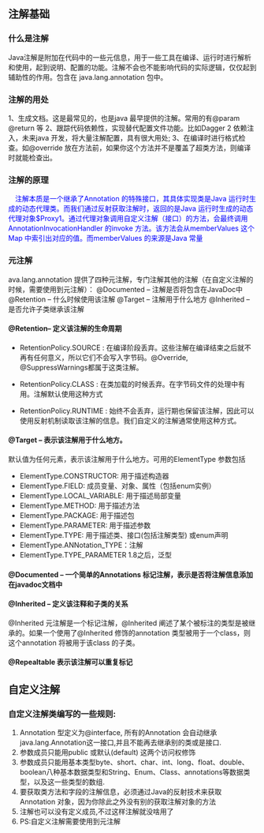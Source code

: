 ## 注解基础

### 什么是注解

Java注解是附加在代码中的一些元信息，用于一些工具在编译、运行时进行解析和使用，起到说明、配置的功能。注解不会也不能影响代码的实际逻辑，仅仅起到辅助性的作用。包含在 java.lang.annotation 包中。

### 注解的用处

 1、生成文档。这是最常见的，也是java 最早提供的注解。常用的有@param @return 等
   2、跟踪代码依赖性，实现替代配置文件功能。比如Dagger 2 依赖注入，未来java 开发，将大量注解配置，具有很大用处;
   3、在编译时进行格式检查。如@override 放在方法前，如果你这个方法并不是覆盖了超类方法，则编译时就能检查出。

### 注解的原理

　<font color="blue">注解本质是一个继承了Annotation 的特殊接口，其具体实现类是Java 运行时生成的动态代理类。而我们通过反射获取注解时，返回的是Java 运行时生成的动态代理对象$Proxy1。通过代理对象调用自定义注解（接口）的方法，会最终调用AnnotationInvocationHandler 的invoke 方法。该方法会从memberValues 这个Map 中索引出对应的值。而memberValues 的来源是Java 常量</font>

### 元注解

ava.lang.annotation 提供了四种元注解，专门注解其他的注解（在自定义注解的时候，需要使用到元注解）：
  @Documented – 注解是否将包含在JavaDoc中
  @Retention – 什么时候使用该注解
  @Target – 注解用于什么地方
  @Inherited – 是否允许子类继承该注解

#### @Retention– 定义该注解的生命周期

- RetentionPolicy.SOURCE : 在编译阶段丢弃。这些注解在编译结束之后就不再有任何意义，所以它们不会写入字节码。@Override, @SuppressWarnings都属于这类注解。

 -  RetentionPolicy.CLASS : 在类加载的时候丢弃。在字节码文件的处理中有用。注解默认使用这种方式

 -  RetentionPolicy.RUNTIME : 始终不会丢弃，运行期也保留该注解，因此可以使用反射机制读取该注解的信息。我们自定义的注解通常使用这种方式。

#### @Target – 表示该注解用于什么地方。

默认值为任何元素，表示该注解用于什么地方。可用的ElementType 参数包括

 - ElementType.CONSTRUCTOR: 用于描述构造器
 - ElementType.FIELD: 成员变量、对象、属性（包括enum实例）
 - ElementType.LOCAL_VARIABLE: 用于描述局部变量
 - ElementType.METHOD: 用于描述方法
 - ElementType.PACKAGE: 用于描述包
 - ElementType.PARAMETER: 用于描述参数
 - ElementType.TYPE: 用于描述类、接口(包括注解类型) 或enum声明
 - ElementType.ANNotation_TYPE：注解
 - ElementType.TYPE_PARAMETER  1.8之后，泛型

#### @Documented – 一个简单的Annotations 标记注解，表示是否将注解信息添加在javadoc文档中

#### @Inherited – 定义该注释和子类的关系

   @Inherited 元注解是一个标记注解，@Inherited 阐述了某个被标注的类型是被继承的。如果一个使用了@Inherited 修饰的annotation 类型被用于一个class，则这个annotation 将被用于该class 的子类。
#### @Repealtable 表示该注解可以重复标记


## 自定义注解

### 自定义注解类编写的一些规则:

1. Annotation 型定义为@interface, 所有的Annotation 会自动继承java.lang.Annotation这一接口,并且不能再去继承别的类或是接口.
2. 参数成员只能用public 或默认(default) 这两个访问权修饰
3. 参数成员只能用基本类型byte、short、char、int、long、float、double、boolean八种基本数据类型和String、Enum、Class、annotations等数据类型，以及这一些类型的数组.
4.  要获取类方法和字段的注解信息，必须通过Java的反射技术来获取 Annotation 对象，因为你除此之外没有别的获取注解对象的方法
5. 注解也可以没有定义成员,不过这样注解就没啥用了
6. PS:自定义注解需要使用到元注解